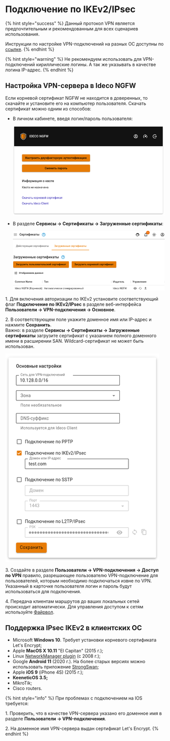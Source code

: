 # Подключение по IKEv2/IPsec

{% hint style="success" %}
Данный протокол VPN является предпочтительным и рекомендованным для всех сценариев использования.

Инструкции по настройке VPN-подключений на разных ОС доступны по [ссылке](/recipes/popular-recipes/vpn/README.md).
{% endhint %}

{% hint style="warning" %}
Не рекомендуем использовать для VPN-подключений кириллические логины. А так же указывать в качестве логина IP-адрес.
{% endhint %}

## Настройка VPN-сервера в Ideco NGFW

Если корневой сертификат NGFW не находится в доверенных, то скачайте и установите его на компьютер пользователя. Скачать сертификат можно одним из способов:

* В личном кабинете, введя логин/пароль пользователя:

    ![](/.gitbook/assets/user-personal-account6.png)
* В разделе **Сервисы -> Сертификаты -> Загруженные сертификаты**:

    ![](/.gitbook/assets/certs3.png)

1\. Для включения авторизации по IKEv2 установите соответствующий флаг **Подключение по IKEv2/IPsec** в разделе веб-интерфейса **Пользователи -> VPN-подключения -> Основное**.

2\. В соответствующем поле укажите доменное имя или IP-адрес и нажмите **Сохранить**. \
Важно: в разделе **Сервисы -> Сертификаты -> Загруженные сертификаты** загрузите сертификат с указанием полного доменного имени в расширении SAN. Wildcard-сертификат не может быть использован.

![](/.gitbook/assets/vpn-authorization8.png)

3\. Создайте в разделе **Пользователи -> VPN-подключения -> Доступ по VPN** правило, разрешающее пользователю VPN-подключение для пользователей, которым необходимо подключаться извне по VPN. Указанный в карточке пользователя логин и пароль будут использоваться для подключения.

4\. Передача клиентам маршрутов до ваших локальных сетей происходит автоматически. Для управления доступом к сетям используйте [Файрвол](/settings/access-rules/firewall.md).

## Поддержка IPsec IKEv2 в клиентских ОС

* Microsoft **Windows 10**. Требует установки корневого сертификата Let's Encrypt;
* Apple **MacOS X 10.11** "El Capitan" (2015 г.);
* Linux [NetworkManager plugin](https://wiki.strongswan.org/projects/strongswan/wiki/NetworkManager) (c 2008 г.);
* Google **Android 11** (2020 г.). На более старых версиях можно использовать приложение [StrongSwan](https://play.google.com/store/apps/details?id=org.strongswan.android);
* Apple **iOS 9** (iPhone 4S) (2015 г.);
* **KeeneticOS 3.5;**
* MikroTik;
* Cisco routers.

{% hint style="info" %}
При проблемах с подключением на IOS требуется:

1\. Проверить, что в качестве VPN-сервера указано его доменное имя в разделе **Пользователи -> VPN-подключения**.

2\. На доменное имя VPN-сервера выдан сертификат Let's Encrypt.
{% endhint %}